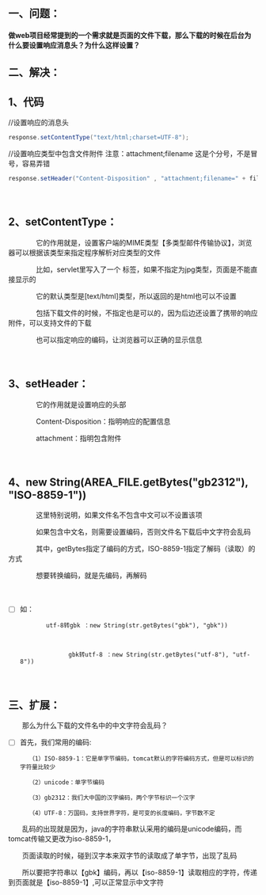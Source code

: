 　　

## 一、问题：

#### 做web项目经常提到的一个需求就是页面的文件下载，那么下载的时候在后台为什么要设置响应消息头？为什么这样设置？

 

## 二、解决： 

## 1、**代码**

//设置响应的消息头

```java
response.setContentType("text/html;charset=UTF-8");
```

//设置响应类型中包含文件附件
注意：attachment;filename    这是个分号，不是冒号，容易弄错

```java
response.setHeader("Content-Disposition" , "attachment;filename=" + fileName + new String(AREA_FILE.getBytes("gb2312"), "ISO-8859-1"));
```


　　

## 2、**setContentType**：

　　　　它的作用就是，设置客户端的MIME类型【多类型邮件传输协议】，浏览器可以根据该类型来指定程序解析对应类型的文件

　　　　比如，servlet里写入了一个 <jpg> 标签，如果不指定为jpg类型，页面是不能直接显示的

　　　　它的默认类型是[text/html]类型，所以返回的是html也可以不设置

　　　　包括下载文件的时候，不指定也是可以的，因为后边还设置了携带的响应附件，可以支持文件的下载

　　　　也可以指定响应的编码，让浏览器可以正确的显示信息

　

## 3、setHeader：

　　　　它的作用就是设置响应的头部

　　　　Content-Disposition：指明响应的配置信息

　　　　attachment：指明包含附件

　

## 4、new String(AREA_FILE.getBytes("gb2312"), "ISO-8859-1"))

　　　　这里特别说明，如果文件名不包含中文可以不设置该项

　　　　如果包含中文名，则需要设置编码，否则文件名下载后中文字符会乱码

　　　　其中，getBytes指定了编码的方式，ISO-8859-1指定了解码（读取）的方式

　　　　想要转换编码，就是先编码，再解码

　　　

 - [ ] 如：
       
       　　    utf-8转gbk ：new String(str.getBytes("gbk"), "gbk"))
              
              
          
              　　　　gbk转utf-8 ：new String(str.getBytes("utf-8"), "utf-8"))

　　　　

## 三、扩展：

　　那么为什么下载的文件名中的中文字符会乱码？

 - [ ] 首先，我们常用的编码:
       
       　　（1）ISO-8859-1：它是单字节编码，tomcat默认的字符编码方式，但是可以标识的字符量比较少
      
       　　（2）unicode：单字节编码
      
       　　（3）gb2312：我们大中国的汉字编码，两个字节标识一个汉字
      
       　　（4）UTF-8：万国码，支持世界字符，是可变的长度编码，字节数不定

　　乱码的出现就是因为，java的字符串默认采用的编码是unicode编码，而tomcat传输又更改为iso-8859-1，

　　页面读取的时候，碰到汉字本来双字节的读取成了单字节，出现了乱码

　　所以要把字符串以【gbk】编码，再以【iso-8859-1】读取相应的字符，传递到页面就是【iso-8859-1】,可以正常显示中文字符